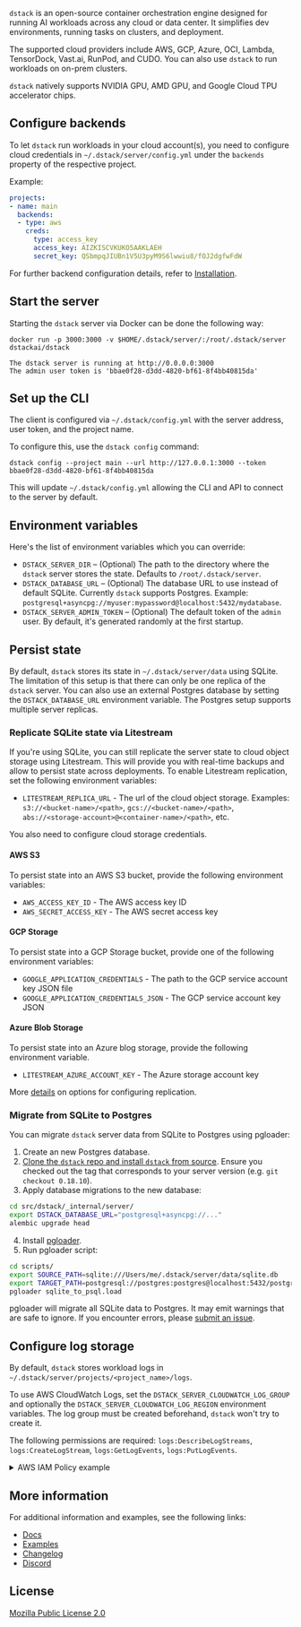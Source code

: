 `dstack` is an open-source container orchestration engine designed for running AI workloads across any cloud or data
center. It simplifies dev environments, running tasks on clusters, and deployment.

The supported cloud providers include AWS, GCP, Azure, OCI, Lambda, TensorDock, Vast.ai, RunPod, and CUDO.
You can also use `dstack` to run workloads on on-prem clusters.

`dstack` natively supports NVIDIA GPU, AMD GPU, and Google Cloud TPU accelerator chips.

## Configure backends

To let `dstack` run workloads in your cloud account(s), you need to configure cloud credentials 
in `~/.dstack/server/config.yml` under the `backends` property of the respective project.

Example:

```yaml
projects:
- name: main
  backends:
  - type: aws
    creds:
      type: access_key
      access_key: AIZKISCVKUKO5AAKLAEH
      secret_key: QSbmpqJIUBn1V5U3pyM9S6lwwiu8/fOJ2dgfwFdW
```

For further backend configuration details, refer to [Installation](https://dstack.ai/docs/installation/).

## Start the server

Starting the `dstack` server via Docker can be done the following way:

```shell
docker run -p 3000:3000 -v $HOME/.dstack/server/:/root/.dstack/server dstackai/dstack

The dstack server is running at http://0.0.0.0:3000
The admin user token is 'bbae0f28-d3dd-4820-bf61-8f4bb40815da'
```

## Set up the CLI

The client is configured via `~/.dstack/config.yml` with the server address, user token, and
the project name.

To configure this, use the `dstack config` command:

```shell
dstack config --project main --url http://127.0.0.1:3000 --token bbae0f28-d3dd-4820-bf61-8f4bb40815da
```

This will update `~/.dstack/config.yml` allowing the CLI and API to connect to the server by default.

## Environment variables

Here's the list of environment variables which you can override:

- `DSTACK_SERVER_DIR` – (Optional) The path to the directory where the `dstack` server stores the state. Defaults to `/root/.dstack/server`.
- `DSTACK_DATABASE_URL` – (Optional) The database URL to use instead of default SQLite. Currently `dstack` supports Postgres. Example: `postgresql+asyncpg://myuser:mypassword@localhost:5432/mydatabase`.
- `DSTACK_SERVER_ADMIN_TOKEN` – (Optional) The default token of the `admin` user. By default, it's generated randomly
  at the first startup.

## Persist state

By default, `dstack` stores its state in `~/.dstack/server/data` using SQLite.
The limitation of this setup is that there can only be one replica of the `dstack` server.
You can also use an external Postgres database by setting the `DSTACK_DATABASE_URL` environment variable.
The Postgres setup supports multiple server replicas.

### Replicate SQLite state via Litestream

If you're using SQLite, you can still replicate the server state to cloud object storage using Litestream.
This will provide you with real-time backups and allow to persist state across deployments.
To enable Litestream replication, set the following environment variables:

- `LITESTREAM_REPLICA_URL` - The url of the cloud object storage.
  Examples: `s3://<bucket-name>/<path>`, `gcs://<bucket-name>/<path>`, `abs://<storage-account>@<container-name>/<path>`, etc.

You also need to configure cloud storage credentials.

#### AWS S3

To persist state into an AWS S3 bucket, provide the following environment variables:

- `AWS_ACCESS_KEY_ID` - The AWS access key ID
- `AWS_SECRET_ACCESS_KEY` -  The AWS secret access key

#### GCP Storage

To persist state into a GCP Storage bucket, provide one of the following environment variables:

- `GOOGLE_APPLICATION_CREDENTIALS` - The path to the GCP service account key JSON file
- `GOOGLE_APPLICATION_CREDENTIALS_JSON` - The GCP service account key JSON

#### Azure Blob Storage

To persist state into an Azure blog storage, provide the following environment variable.

- `LITESTREAM_AZURE_ACCOUNT_KEY` - The Azure storage account key

More [details](https://litestream.io/guides/) on options for configuring replication.

### Migrate from SQLite to Postgres

You can migrate `dstack` server data from SQLite to Postgres using pgloader:

1. Create an new Postgres database.
2. [Clone the `dstack` repo and install `dstack` from source](https://github.com/dstackai/dstack/blob/master/contributing/DEVELOPMENT.md).
  Ensure you checked out the tag that corresponds to your server version (e.g. `git checkout 0.18.10`).
3. Apply database migrations to the new database:
  ```bash
  cd src/dstack/_internal/server/
  export DSTACK_DATABASE_URL="postgresql+asyncpg://..."
  alembic upgrade head
  ```
4. Install [pgloader](https://github.com/dimitri/pgloader).
5. Run pgloader script:
  ```bash
  cd scripts/
  export SOURCE_PATH=sqlite:///Users/me/.dstack/server/data/sqlite.db
  export TARGET_PATH=postgresql://postgres:postgres@localhost:5432/postgres
  pgloader sqlite_to_psql.load
  ```
  pgloader will migrate all SQLite data to Postgres. It may emit warnings that are safe to ignore. If you encounter errors, please [submit an issue](https://github.com/dstackai/dstack/issues/new/choose). 

## Configure log storage

By default, `dstack` stores workload logs in `~/.dstack/server/projects/<project_name>/logs`.

To use AWS CloudWatch Logs, set the `DSTACK_SERVER_CLOUDWATCH_LOG_GROUP` and optionally
the `DSTACK_SERVER_CLOUDWATCH_LOG_REGION` environment variables. The log group must be created beforehand,
`dstack` won't try to create it.

The following permissions are required: `logs:DescribeLogStreams`, `logs:CreateLogStream`, `logs:GetLogEvents`, `logs:PutLogEvents`.

<details>
  <summary>AWS IAM Policy example</summary>

  Given:

  - AWS Account ID: 112233445566
  - `DSTACK_SERVER_CLOUDWATCH_LOG_GROUP=dstack-runs`
  - `DSTACK_SERVER_CLOUDWATCH_LOG_REGION=eu-west-1`

  Policy:

  ```json
  {
      "Version": "2012-10-17",
      "Statement": [
          {
              "Sid": "DstackLogStorageAllow",
              "Effect": "Allow",
              "Action": [
                  "logs:DescribeLogStreams",
                  "logs:CreateLogStream",
                  "logs:GetLogEvents",
                  "logs:PutLogEvents"
              ],
              "Resource": [
                  "arn:aws:logs:eu-west-1:112233445566:log-group:dstack-runs",
                  "arn:aws:logs:eu-west-1:112233445566:log-group:dstack-runs:*"
              ]
          }
      ]
  }
  ```

</details>

## More information

For additional information and examples, see the following links:

* [Docs](https://dstack.ai/docs)
* [Examples](https://dstack.ai/examples)
* [Changelog](https://github.com/dstackai/dstack/releases)
* [Discord](https://discord.gg/u8SmfwPpMd)
 
##  License

[Mozilla Public License 2.0](https://github.com/dstackai/dstack/blob/master/LICENSE.md)